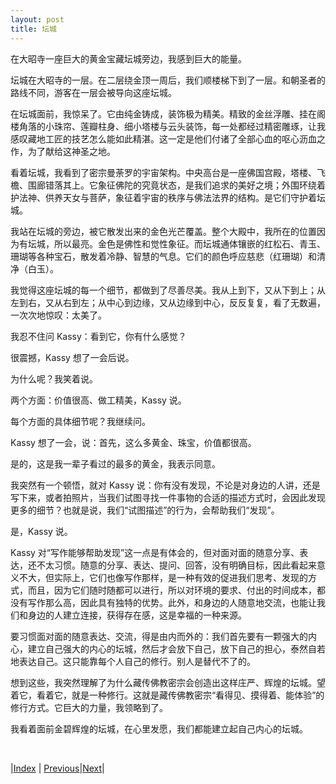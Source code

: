 ```yaml
---
layout: post
title: 坛城
---
```


在大昭寺一座巨大的黄金宝藏坛城旁边，我感到巨大的能量。

坛城在大昭寺的一层。在二层绕金顶一周后，我们顺楼梯下到了一层。和朝圣者的路线不同，游客在一层会被导向这座坛城。

在坛城面前，我惊呆了。它由纯金铸成，装饰极为精美。精致的金丝浮雕、挂在阁楼角落的小珠帘、莲瓣柱身、细小塔楼与云头装饰，每一处都经过精密雕琢，让我感叹藏地工匠的技艺怎么能如此精湛。这一定是他们付诸了全部心血的呕心沥血之作，为了献给这神圣之地。

看着坛城，我看到了密宗曼荼罗的宇宙架构。中央高台是一座佛国宫殿，塔楼、飞檐、围廊错落其上。它象征佛陀的究竟状态，是我们追求的美好之境；外围环绕着护法神、供养天女与菩萨，象征着宇宙的秩序与佛法法界的结构。是它们守护着坛城。

我站在坛城的旁边，被它散发出来的金色光芒覆盖。整个大殿中，我所在的位置因为有坛城，所以最亮。金色是佛性和觉性象征。而坛城通体镶嵌的红松石、青玉、珊瑚等各种宝石，散发着冷静、智慧的气息。它们的颜色呼应慈悲（红珊瑚）和清净（白玉）。

我觉得这座坛城的每一个细节，都做到了尽善尽美。我从上到下，又从下到上；从左到右，又从右到左；从中心到边缘，又从边缘到中心，反反复复，看了无数遍，一次次地惊叹：太美了。

我忍不住问 Kassy：看到它，你有什么感觉？

很震撼，Kassy 想了一会后说。

为什么呢？我笑着说。

两个方面：价值很高、做工精美，Kassy 说。

每个方面的具体细节呢？我继续问。

Kassy 想了一会，说：首先，这么多黄金、珠宝，价值都很高。

是的，这是我一辈子看过的最多的黄金，我表示同意。

我突然有一个顿悟，就对 Kassy 说：你有没有发现，不论是对身边的人讲，还是写下来，或者拍照片，当我们试图寻找一件事物的合适的描述方式时，会因此发现更多的细节？也就是说，我们“试图描述”的行为，会帮助我们“发现”。

是，Kassy 说。

Kassy 对“写作能够帮助发现”这一点是有体会的，但对面对面的随意分享、表达，还不太习惯。随意的分享、表达、提问、回答，没有明确目标，因此看起来意义不大，但实际上，它们也像写作那样，是一种有效的促进我们思考、发现的方式，而且，因为它们随时随都可以进行，所以对环境的要求、付出的时间成本，都没有写作那么高，因此具有独特的优势。此外，和身边的人随意地交流，也能让我们和身边的人建立连接，获得存在感，这是幸福的一种来源。

要习惯面对面的随意表达、交流，得是由内而外的：我们首先要有一颗强大的内心，建立自己强大的内心的坛城，然后才会放下自己，放下自己的担心，泰然自若地表达自己。这只能靠每个人自己的修行。别人是替代不了的。

想到这些，我突然理解了为什么藏传佛教密宗会创造出这样庄严、辉煌的坛城。望着它，看着它，就是一种修行。这就是藏传佛教密宗“看得见、摸得着、能体验”的修行方式。它巨大的力量，我领略到了。

我看着面前金碧辉煌的坛城，在心里发愿，我们都能建立起自己内心的坛城。

<br/>

|[Index](../) | [Previous](20-jinding)|[Next](22-chaoshen)|
